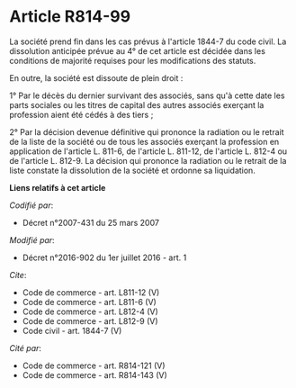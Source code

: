 # Article R814-99

La société prend fin dans les cas prévus à l'article 1844-7 du code civil. La dissolution anticipée prévue au 4° de cet
article est décidée dans les conditions de majorité requises pour les modifications des statuts. 

En outre, la société est dissoute de plein droit : 

1° Par le décès du dernier survivant des associés, sans qu'à cette date les parts sociales ou les titres de capital des
autres associés exerçant la profession aient été cédés à des tiers ; 

2° Par la décision devenue définitive qui prononce la radiation ou le retrait de la liste de la société ou de tous les
associés exerçant la profession en application de l'article L. 811-6, de l'article L. 811-12, de l'article L. 812-4 ou de
l'article L. 812-9. La décision qui prononce la radiation ou le retrait de la liste constate la dissolution de la société et
ordonne sa liquidation.

**Liens relatifs à cet article**

_Codifié par_:

  - Décret n°2007-431 du 25 mars 2007

_Modifié par_:

  - Décret n°2016-902 du 1er juillet 2016 - art. 1

_Cite_:

  - Code de commerce - art. L811-12 (V)
  - Code de commerce - art. L811-6 (V)
  - Code de commerce - art. L812-4 (V)
  - Code de commerce - art. L812-9 (V)
  - Code civil - art. 1844-7 (V)

_Cité par_:

  - Code de commerce - art. R814-121 (V)
  - Code de commerce - art. R814-143 (V)
